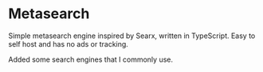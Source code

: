 # Metasearch

Simple metasearch engine inspired by Searx, written in TypeScript. Easy to self host and has no ads or tracking.

Added some search engines that I commonly use.
